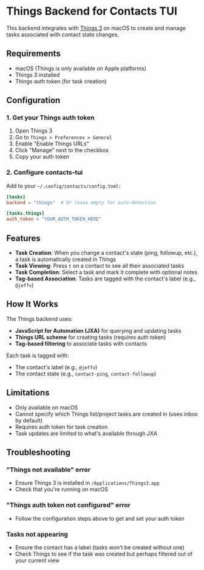 # Things Backend for Contacts TUI

This backend integrates with [Things 3](https://culturedcode.com/things/) on macOS to create and manage tasks associated with contact state changes.

## Requirements

- macOS (Things is only available on Apple platforms)
- Things 3 installed
- Things auth token (for task creation)

## Configuration

### 1. Get your Things auth token

1. Open Things 3
2. Go to `Things > Preferences > General`
3. Enable "Enable Things URLs" 
4. Click "Manage" next to the checkbox
5. Copy your auth token

### 2. Configure contacts-tui

Add to your `~/.config/contacts/config.toml`:

```toml
[tasks]
backend = "things"  # Or leave empty for auto-detection

[tasks.things]
auth_token = "YOUR_AUTH_TOKEN_HERE"
```

## Features

- **Task Creation**: When you change a contact's state (ping, followup, etc.), a task is automatically created in Things
- **Task Viewing**: Press `t` on a contact to see all their associated tasks
- **Task Completion**: Select a task and mark it complete with optional notes
- **Tag-based Association**: Tasks are tagged with the contact's label (e.g., `@jeffv`)

## How It Works

The Things backend uses:
- **JavaScript for Automation (JXA)** for querying and updating tasks
- **Things URL scheme** for creating tasks (requires auth token)
- **Tag-based filtering** to associate tasks with contacts

Each task is tagged with:
- The contact's label (e.g., `@jeffv`)
- The contact state (e.g., `contact-ping`, `contact-followup`)

## Limitations

- Only available on macOS
- Cannot specify which Things list/project tasks are created in (uses inbox by default)
- Requires auth token for task creation
- Task updates are limited to what's available through JXA

## Troubleshooting

### "Things not available" error
- Ensure Things 3 is installed in `/Applications/Things3.app`
- Check that you're running on macOS

### "Things auth token not configured" error
- Follow the configuration steps above to get and set your auth token

### Tasks not appearing
- Ensure the contact has a label (tasks won't be created without one)
- Check Things to see if the task was created but perhaps filtered out of your current view
